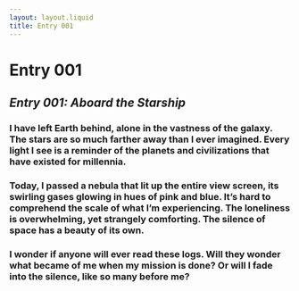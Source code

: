 ```yaml
---
layout: layout.liquid
title: Entry 001
---
```


<!--
Model: OpenAI GPT-3
Prompt: "Write a blog post from the perspective of a lone human interstellar explorer reflecting on their journey. Include thoughts on the vastness of space, loneliness, and wonder."
-->

# **Entry 001**
## *Entry 001: Aboard the Starship*
### I have left Earth behind, alone in the vastness of the galaxy. The stars are so much farther away than I ever imagined. Every light I see is a reminder of the planets and civilizations that have existed for millennia. 

### Today, I passed a nebula that lit up the entire view screen, its swirling gases glowing in hues of pink and blue. It’s hard to comprehend the scale of what I’m experiencing. The loneliness is overwhelming, yet strangely comforting. The silence of space has a beauty of its own.

### I wonder if anyone will ever read these logs. Will they wonder what became of me when my mission is done? Or will I fade into the silence, like so many before me?